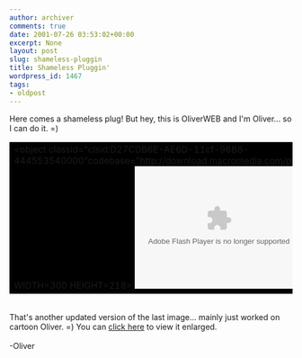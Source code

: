 ```yaml
---
author: archiver
comments: true
date: 2001-07-26 03:53:02+00:00
excerpt: None
layout: post
slug: shameless-pluggin
title: Shameless Pluggin'
wordpress_id: 1467
tags:
- oldpost
---
```


Here comes a shameless plug! But hey, this is OliverWEB and I'm Oliver... so I can do it. =)<br /><center><table cellpadding=1 cellspacing=0 border=0 bgcolor=black><tr><td><object classid="clsid:D27CDB6E-AE6D-11cf-96B8-444553540000"codebase="http://download.macromedia.com/pub/shockwave/cabs/flash/swflash.cab#version=5,0,0,0" WIDTH=300 HEIGHT=218> <param NAME=movie VALUE="http://www.oliverweb.com/stuff/Olivers2.swf"> <param NAME=quality VALUE=high> <param NAME=bgcolor VALUE=#FFFFFF> <embed src="http://www.oliverweb.com/stuff/Olivers2.swf" quality=high bgcolor=#FFFFFF  WIDTH=300 HEIGHT=218 TYPE="application/x-shockwave-flash" PLUGINSPAGE="http://www.macromedia.com/shockwave/download/index.cgi?P1_Prod_Version=ShockwaveFlash"></embed></object></td></tr></table></center><br />That's another updated version of the last image... mainly just worked on cartoon Oliver. =) You can <a href="http://www.oliverweb.com/stuff/Olivers2.swf">click here</a> to view it enlarged.<br /><br />-Oliver